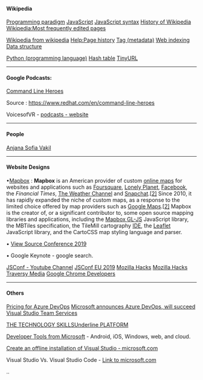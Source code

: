 #### Wikipedia

[Programming paradigm](https://en.wikipedia.org/wiki/Programming_paradigm#Multi-paradigm) 	[JavaScript](https://en.wikipedia.org/wiki/JavaScript)	[JavaScript syntax](https://en.wikipedia.org/wiki/JavaScript_syntax)	[History of Wikipedia](https://en.m.wikipedia.org/wiki/History_of_Wikipedia) 	[Wikipedia:Most frequently edited pages](https://en.wikipedia.org/wiki/Wikipedia:Most_frequently_edited_pages) 

[Wikipedia from wikipedia](https://en.wikipedia.org/wiki/Wikipedia) 	[Help:Page history](https://en.wikipedia.org/wiki/Help:Page_history) 	[Tag (metadata)](https://en.wikipedia.org/wiki/Tag_(metadata)) 	[Web indexing](https://en.wikipedia.org/wiki/Web_indexing) 	[Data structure](https://en.wikipedia.org/wiki/Data_structure) 	

[Python (programming language)](https://en.wikipedia.org/wiki/Python_(programming_language)) 	[Hash table](https://en.wikipedia.org/wiki/Hash_table)	 [TinyURL](https://en.wikipedia.org/wiki/TinyURL) 		

***

#### Google Podcasts:

[Command Line Heroes](https://podcasts.google.com/?feed=aHR0cHM6Ly9mZWVkcy5wYWNpZmljLWNvbnRlbnQuY29tL2NvbW1hbmRsaW5laGVyb2Vz)	

Source : https://www.redhat.com/en/command-line-heroes

VoicesofVR - [podcasts - website](https://voicesofvr.com) 

***

#### People

[Anjana Sofia Vakil](https://vakila.github.io/page2/) 

***

#### Website Designs

•[Mapbox](https://www.mapbox.com) : **Mapbox** is an American provider of custom [online maps](https://en.wikipedia.org/wiki/Online_maps) for websites and applications such as [Foursquare](https://en.wikipedia.org/wiki/Foursquare), [Lonely Planet](https://en.wikipedia.org/wiki/Lonely_Planet), [Facebook](https://en.wikipedia.org/wiki/Facebook), the *Financial Times*, [The Weather Channel](https://en.wikipedia.org/wiki/The_Weather_Channel) and [Snapchat](https://en.wikipedia.org/wiki/Snapchat).[[2\]](https://en.wikipedia.org/wiki/Mapbox#cite_note-WashingtonPost-2) Since 2010, it has rapidly expanded the niche of custom maps, as a response to the limited choice offered by map providers such as [Google Maps](https://en.wikipedia.org/wiki/Google_Maps).[[2\]](https://en.wikipedia.org/wiki/Mapbox#cite_note-WashingtonPost-2) Mapbox is the creator of, or a significant contributor to, some open source mapping libraries and applications, including the [Mapbox GL-JS](https://github.com/mapbox/mapbox-gl-js) JavaScript library, the MBTiles specification, the TileMill cartography [IDE](https://en.wikipedia.org/wiki/Integrated_development_environment), the [Leaflet](https://en.wikipedia.org/wiki/Leaflet_(software)) JavaScript library, and the CartoCSS map styling language and parser.

• [View Source Conference 2019](https://2019.viewsourceconf.org/) 

• Google Keynote - google search.

[JSConf - Youtube Channel](https://www.youtube.com/user/jsconfeu) 	[JSConf EU 2019](https://www.youtube.com/watch?v=MO8hZlgK5zc&list=PL37ZVnwpeshHwJPVBqEnZild7QHWhdufu) [Mozilla Hacks](https://www.youtube.com/user/mozhacks) 	[Mozilla Hacks](https://www.youtube.com/user/mozhacks) 	[Traversy Media](https://www.youtube.com/user/TechGuyWeb)	[Google Chrome Developers](https://www.youtube.com/user/ChromeDevelopers/videos) 	

***

#### Others

[Pricing for Azure DevOps](https://azure.microsoft.com/en-in/pricing/details/devops/azure-devops-services/) 	[Microsoft announces Azure DevOps, will succeed Visual Studio Team Services](https://venturebeat.com/2018/09/10/microsoft-announces-azure-devops-will-succeed-visual-studio-team-services/) 	



[THE TECHNOLOGY SKILLSUnderline PLATFORM](https://www.pluralsight.com) 

[Developer Tools from Microsoft](https://visualstudio.microsoft.com/free-developer-offers/) - Android, iOS, Windows, web, and cloud.

[Create an offline installation of Visual Studio - microsoft.com](https://docs.microsoft.com/en-us/visualstudio/install/create-an-offline-installation-of-visual-studio?view=vs-2019) 

Visual Studio Vs. Visual Studio Code - [Link to microsoft.com](https://visualstudio.microsoft.com/downloads/?utm_medium=post-banner&utm_source=microsoft.com&utm_campaign=channel+banner&utm_content=launch+vs2019) 

..